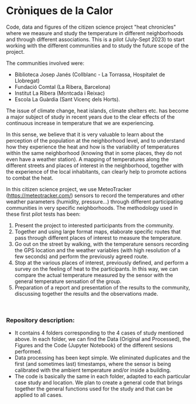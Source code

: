 # Cròniques de la Calor
Code, data and figures of the citizen science project "heat chronicles" where we measure and study the temperature in different neighborhoods and through different associations. This is a pilot (July-Sept 2023) to start working with the different communities and to study the future scope of the project. 

The communities involved were:
  - Biblioteca Josep Janés (Collblanc - La Torrassa, Hospitalet de Llobregat)
  - Fundació Comtal (La Ribera, Barcelona)
  - Institut La Ribera (Montcada i Reixac)
  - Escola La Guàrdia (Sant Vicenç dels Horts).

The issue of climate change, heat islands, climate shelters etc. has become a major subject of study in recent years due to the clear effects of the continuous increase in temperature that we are experiencing.

In this sense, we believe that it is very valuable to learn about the perception of the population at the neighborhood level, and to understand how they experience the heat and how is the variability of temperatures within the same neighborhood (knowing that in some places, they do not even have a weather station). A mapping of temperatures along the different streets and places of interest in the neighborhood, together with the experience of the local inhabitants, can clearly help to promote actions to combat the heat. 

In this citizen science project, we use MeteoTracker (https://meteotracker.com/) sensors to record the temperatures and other weather parameters (humidity, pressure...) through different participating communities in very specific neighborhoods. The methodology used in these first pilot tests has been: 

  1. Present the project to interested participants from the community.
  2. Together and using large format maps, elaborate specific routes that pass through different places of interest to measure the temperature. 
  3. Go out on the street by walking, with the temperature sensors recording the GPS location and the weather variables (with high resolution of a few seconds) and perform the previously agreed route.
  4. Stop at the various places of interest, previously defined, and perform a survey on the feeling of heat to the participants. In this way, we can compare the actual temperature measured by the sensor with the general temperature sensation of the group.
  5. Preparation of a report and presentation of the results to the community, discussing together the results and the observations made.

<br> 

### Repository description:

- It contains 4 folders corresponding to the 4 cases of study mentioned above. In each folder, we can find the Data (Original and Processed), the Figures and the Code (Jupyter Notebook) of the different sesions performed.
- Data processing has been kept simple. We eliminated duplicates and the first (and sometimes last) timestamps, where the sensor is being calibrated with the ambient temperature and/or inside a building.
- The code is basically the same in each folder, adapted to each particular case study and location. We plan to create a general code that brings together the general functions used for the study and that can be applied to all cases.
